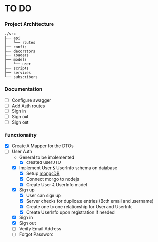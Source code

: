 # TO DO

### Project Architecture

```
./src
├── api
│   └── routes
├── config
├── decorators
├── loaders
├── models
│   └── user
├── scripts
├── services
└── subscribers
```
### Documentation
- [ ] Configure swagger
 - [ ] Add Auth routes
  - [ ] Sign in
  - [ ] Sign out
  - [ ] Sign out

### Functionality
- [x] Create A Mapper for the DTOs
- [ ] User Auth
  - General to be implemented
    -[x] created userDTO
  - [x] Implement User & UserInfo schema on database
    - [x] Setup [mongoDB](https://www.mongodb.com/)
    - [x] Connect mongo to nodejs
    - [x] Create User & UserInfo model
  - [x] Sign up
      - [x] User can sign up
      - [x] Server checks for duplicate entries (Both email and username)
      - [x] Create one to one relationship for User and UserInfo
      - [x] Create UserInfo upon registration if needed
  - [x] Sign in
  - [x] Sign out
  - [ ] Verify Email Address
  - [ ] Forgot Password

